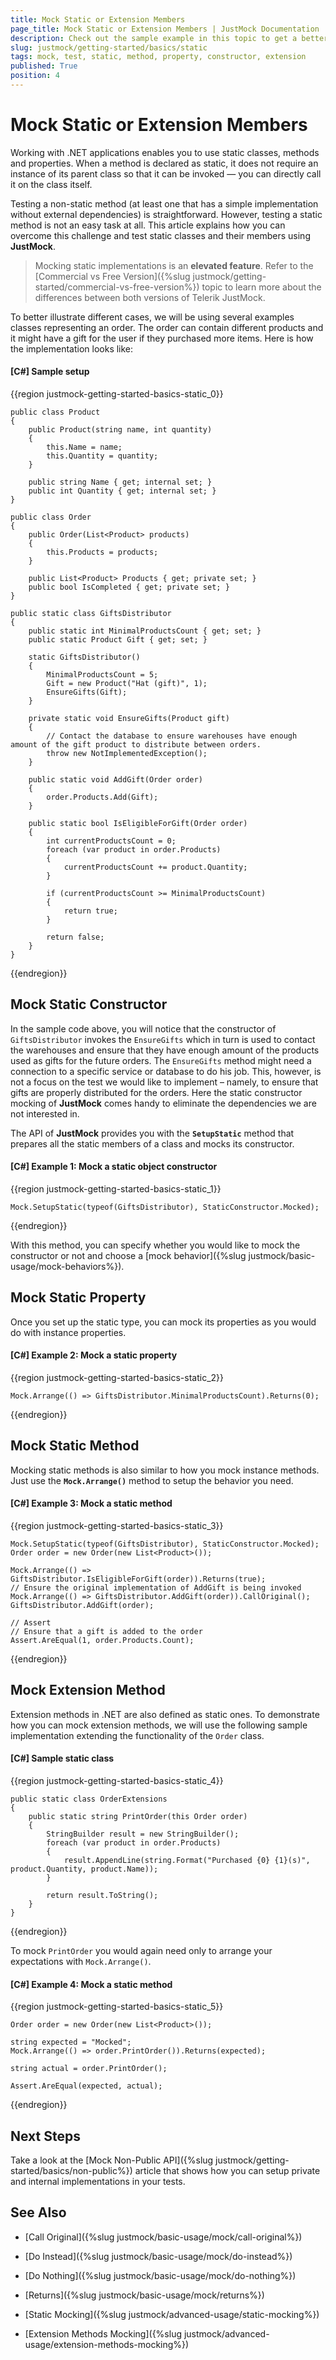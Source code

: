 ```yaml
---
title: Mock Static or Extension Members
page_title: Mock Static or Extension Members | JustMock Documentation
description: Check out the sample example in this topic to get a better understanding of how you can mock static and extension implementations with JustMock.
slug: justmock/getting-started/basics/static
tags: mock, test, static, method, property, constructor, extension
published: True
position: 4
---
```


# Mock Static or Extension Members

Working with .NET applications enables you to use static classes, methods and properties. When a method is declared as static, it does not require an instance of its parent class so that it can be invoked — you can directly call it on the class itself.

Testing a non-static method (at least one that has a simple implementation without external dependencies) is straightforward. However, testing a static method is not an easy task at all. This article explains how you can overcome this challenge and test static classes and their members using **JustMock**.

> Mocking static implementations is an **elevated feature**. Refer to the [Commercial vs Free Version]({%slug justmock/getting-started/commercial-vs-free-version%}) topic to learn more about the differences between both versions of Telerik JustMock.

To better illustrate different cases, we will be using several examples classes representing an order. The order can contain different products and it might have a gift for the user if they purchased more items. Here is how the implementation looks like:

#### [C#] Sample setup

{{region justmock-getting-started-basics-static_0}}

    public class Product
    {
        public Product(string name, int quantity)
        {
            this.Name = name;
            this.Quantity = quantity;
        }
     
        public string Name { get; internal set; }
        public int Quantity { get; internal set; }
    }
     
    public class Order
    {
        public Order(List<Product> products)
        {
            this.Products = products;
        }
     
        public List<Product> Products { get; private set; }
        public bool IsCompleted { get; private set; }
    }
     
    public static class GiftsDistributor
    {
        public static int MinimalProductsCount { get; set; }
        public static Product Gift { get; set; }
     
        static GiftsDistributor()
        {
            MinimalProductsCount = 5;
            Gift = new Product("Hat (gift)", 1);
            EnsureGifts(Gift);
        }
     
        private static void EnsureGifts(Product gift)
        {
            // Contact the database to ensure warehouses have enough amount of the gift product to distribute between orders.
            throw new NotImplementedException();
        }
     
        public static void AddGift(Order order)
        {
            order.Products.Add(Gift);
        }
     
        public static bool IsEligibleForGift(Order order)
        {
            int currentProductsCount = 0;
            foreach (var product in order.Products)
            {
                currentProductsCount += product.Quantity;
            }
     
            if (currentProductsCount >= MinimalProductsCount)
            {
                return true;
            }
     
            return false;
        }
    }

{{endregion}}

## Mock Static Constructor

In the sample code above, you will notice that the constructor of `GiftsDistributor` invokes the `EnsureGifts` which in turn is used to contact the warehouses and ensure that they have enough amount of the products used as gifts for the future orders. The `EnsureGifts` method might need a connection to a specific service or database to do his job. This, however, is not a focus on the test we would like to implement – namely, to ensure that gifts are properly distributed for the orders. Here the static constructor mocking of **JustMock** comes handy to eliminate the dependencies we are not interested in. 

The API of **JustMock** provides you with the **`SetupStatic`** method that prepares all the static members of a class and mocks its constructor.

#### [C#] Example 1: Mock a static object constructor

{{region justmock-getting-started-basics-static_1}}

    Mock.SetupStatic(typeof(GiftsDistributor), StaticConstructor.Mocked);
{{endregion}}

With this method, you can specify whether you would like to mock the constructor or not and choose a [mock behavior]({%slug justmock/basic-usage/mock-behaviors%}).

## Mock Static Property

Once you set up the static type, you can mock its properties as you would do with instance properties. 

#### [C#] Example 2: Mock a static property

{{region justmock-getting-started-basics-static_2}}

    Mock.Arrange(() => GiftsDistributor.MinimalProductsCount).Returns(0);
{{endregion}}

## Mock Static Method

Mocking static methods is also similar to how you mock instance methods. Just use the **`Mock.Arrange()`** method to setup the behavior you need.

#### [C#] Example 3: Mock a static method

{{region justmock-getting-started-basics-static_3}}

    Mock.SetupStatic(typeof(GiftsDistributor), StaticConstructor.Mocked);
    Order order = new Order(new List<Product>());
     
    Mock.Arrange(() => GiftsDistributor.IsEligibleForGift(order)).Returns(true);
    // Ensure the original implementation of AddGift is being invoked
    Mock.Arrange(() => GiftsDistributor.AddGift(order)).CallOriginal();
    GiftsDistributor.AddGift(order);
     
    // Assert 
    // Ensure that a gift is added to the order
    Assert.AreEqual(1, order.Products.Count);
    
{{endregion}}

## Mock Extension Method

Extension methods in .NET are also defined as static ones. To demonstrate how you can mock extension methods, we will use the following sample implementation extending the functionality of the `Order` class.

#### [C#] Sample static class

{{region justmock-getting-started-basics-static_4}}

    public static class OrderExtensions
    {
        public static string PrintOrder(this Order order)
        {
            StringBuilder result = new StringBuilder();
            foreach (var product in order.Products)
            {
                result.AppendLine(string.Format("Purchased {0} {1}(s)", product.Quantity, product.Name));
            }
     
            return result.ToString();
        }
    }
{{endregion}}

To mock `PrintOrder` you would again need only to arrange your expectations with `Mock.Arrange()`.

#### [C#] Example 4: Mock a static method

{{region justmock-getting-started-basics-static_5}}

    Order order = new Order(new List<Product>());
     
    string expected = "Mocked";
    Mock.Arrange(() => order.PrintOrder()).Returns(expected);
     
    string actual = order.PrintOrder();
                
    Assert.AreEqual(expected, actual);
{{endregion}}

## Next Steps

Take a look at the [Mock Non-Public API]({%slug justmock/getting-started/basics/non-public%}) article that shows how you can setup private and internal implementations in your tests.

## See Also

 * [Call Original]({%slug justmock/basic-usage/mock/call-original%})

 * [Do Instead]({%slug justmock/basic-usage/mock/do-instead%})

 * [Do Nothing]({%slug justmock/basic-usage/mock/do-nothing%})

 * [Returns]({%slug justmock/basic-usage/mock/returns%})
 
 * [Static Mocking]({%slug justmock/advanced-usage/static-mocking%})
 
 * [Extension Methods Mocking]({%slug justmock/advanced-usage/extension-methods-mocking%})